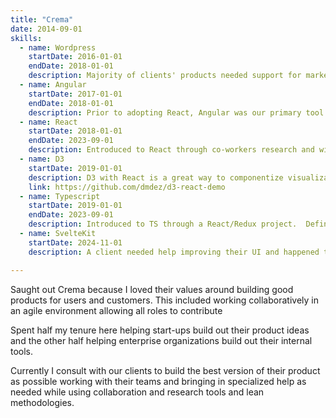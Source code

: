 ```yaml
---
title: "Crema"
date: 2014-09-01
skills:
  - name: Wordpress
    startDate: 2016-01-01
    endDate: 2018-01-01
    description: Majority of clients' products needed support for marketing/CMS which I was able to take on building out custom themes and plugins.
  - name: Angular
    startDate: 2017-01-01
    endDate: 2018-01-01
    description: Prior to adopting React, Angular was our primary tool to build out single page apps leveraging their unique templating system (at the time).
  - name: React
    startDate: 2018-01-01
    endDate: 2023-09-01
    description: Entroduced to React through co-workers research and willingness to experiement with it's universal capabilities across web and native platforms.  Since then, have latched onto React due to it's community support and accessible learning curve.
  - name: D3
    startDate: 2019-01-01
    description: D3 with React is a great way to componentize visualizations using composable JSX components without D3's DOM utilities, leveraging and focusing on the core dataviz functions.
    link: https://github.com/dmdez/d3-react-demo
  - name: Typescript
    startDate: 2019-01-01
    endDate: 2023-09-01
    description: Introduced to TS through a React/Redux project.  Definitely a humbling experience adding type assurance to an existing Javascript codebase, but the pay-off was worth it!
  - name: SvelteKit
    startDate: 2024-11-01
    description: A client needed help improving their UI and happened to use SveltKit which showcased a great way to use a framework to help build frontend applications with SSR capabilities, stores, routing and reactive updates.

---
```


Saught out Crema because I loved their values around building 
good products for users and customers.  This included 
working collaboratively in an agile environment allowing all roles to
contribute

Spent half my tenure here 
helping start-ups build out their product ideas and the 
other half helping enterprise organizations build out their 
internal tools.

Currently I consult with our clients to build the best version 
of their product as possible working with their teams and bringing
in specialized help as needed while using collaboration and research tools
and lean methodologies.